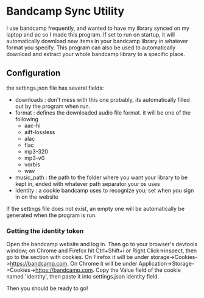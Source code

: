 # Bandcamp Sync Utility
I use bandcamp frequently, and wanted to have my library synced on my laptop and pc so I made this program.
If set to run on startup, it will automatically download new items in your bandcamp library in whatever format you specify. This program can also be used to automatically download and extract your whole bandcamp library to a specific place.

## Configuration
the settings.json file has several fields:
- downloads : don't mess with this one probably, its automatically filled out by the program when run.
- format : defines the downloaded audio file format. it will be one of the following
    - aac-hi
    - aiff-lossless
    - alac
    - flac
    - mp3-320
    - mp3-v0
    - vorbis
    - wav
- music_path : the path to the folder where you want your library to be kept in, ended with whatever path separator your os uses
- identity : a cookie bandcamp uses to recognize you; set when you sign in on the website

If the settings file does not exist, an empty one will be automatically be generated when the program is run.

### Getting the identity token
Open the bandcamp website and log in. Then go to your browser's devtools window; on Chrome and Firefox hit Ctrl+Shift+i or Right Click->inspect, then go to the section with cookies. On Firefox it will be under storage->Cookies->https://bandcamp.com. On Chrome it will be under Application->Storage->Cookies->https://bandcamp.com. Copy the Value field of the cookie named 'identity', then paste it into settings.json identity field.

Then you should be ready to go!